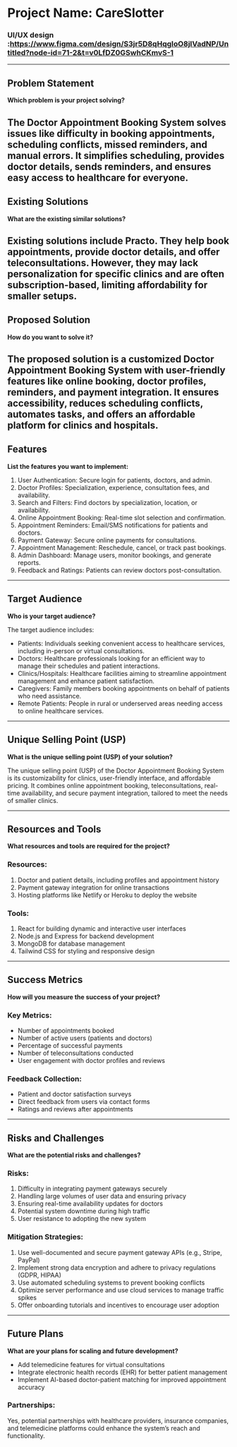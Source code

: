 # Project Name: CareSlotter

### UI/UX design :https://www.figma.com/design/S3jr5D8qHqgIoO8jIVadNP/Untitled?node-id=71-2&t=v0LfDZ0GSwhCKmvS-1

---

## Problem Statement
**Which problem is your project solving?**

The Doctor Appointment Booking System solves issues like difficulty in booking appointments, scheduling conflicts, missed reminders, and manual errors. It simplifies scheduling, provides doctor details, sends reminders, and ensures easy access to healthcare for everyone.
---

## Existing Solutions
**What are the existing similar solutions?**

Existing solutions include **Practo**. They help book appointments, provide doctor details, and offer teleconsultations. However, they may lack personalization for specific clinics and are often subscription-based, limiting affordability for smaller setups.
---

## Proposed Solution
**How do you want to solve it?**

The proposed solution is a customized Doctor Appointment Booking System with user-friendly features like online booking, doctor profiles, reminders, and payment integration. It ensures accessibility, reduces scheduling conflicts, automates tasks, and offers an affordable platform for clinics and hospitals.
---

## Features
**List the features you want to implement:**

1. User Authentication: Secure login for patients, doctors, and admin.
2. Doctor Profiles: Specialization, experience, consultation fees, and availability.
3. Search and Filters: Find doctors by specialization, location, or availability.
4. Online Appointment Booking: Real-time slot selection and confirmation.
5. Appointment Reminders: Email/SMS notifications for patients and doctors.
6. Payment Gateway: Secure online payments for consultations.
7. Appointment Management: Reschedule, cancel, or track past bookings.
8. Admin Dashboard: Manage users, monitor bookings, and generate reports.
9. Feedback and Ratings: Patients can review doctors post-consultation.
---

## Target Audience
**Who is your target audience?**

The target audience includes:
- Patients: Individuals seeking convenient access to healthcare services, including in-person or virtual consultations.
- Doctors: Healthcare professionals looking for an efficient way to manage their schedules and patient interactions.
- Clinics/Hospitals: Healthcare facilities aiming to streamline appointment management and enhance patient satisfaction.
- Caregivers: Family members booking appointments on behalf of patients who need assistance.
- Remote Patients: People in rural or underserved areas needing access to online healthcare services.
---

## Unique Selling Point (USP)
**What is the unique selling point (USP) of your solution?**

The unique selling point (USP) of the Doctor Appointment Booking System is its customizability for clinics, user-friendly interface, and affordable pricing. It combines online appointment booking, teleconsultations, real-time availability, and secure payment integration, tailored to meet the needs of smaller clinics.

---

## Resources and Tools
**What resources and tools are required for the project?**

### Resources:
1. Doctor and patient details, including profiles and appointment history
2. Payment gateway integration for online transactions
3. Hosting platforms like Netlify or Heroku to deploy the website

### Tools:
1. React for building dynamic and interactive user interfaces
2. Node.js and Express for backend development
3. MongoDB for database management
4. Tailwind CSS for styling and responsive design

---

## Success Metrics
**How will you measure the success of your project?**

### Key Metrics:

- Number of appointments booked
- Number of active users (patients and doctors)
- Percentage of successful payments
- Number of teleconsultations conducted
- User engagement with doctor profiles and reviews

### Feedback Collection:

- Patient and doctor satisfaction surveys
- Direct feedback from users via contact forms
- Ratings and reviews after appointments
---

## Risks and Challenges
**What are the potential risks and challenges?**

### Risks:
1. Difficulty in integrating payment gateways securely
2. Handling large volumes of user data and ensuring privacy
3. Ensuring real-time availability updates for doctors
4. Potential system downtime during high traffic
5. User resistance to adopting the new system

### Mitigation Strategies:

1. Use well-documented and secure payment gateway APIs (e.g., Stripe, PayPal)
2. Implement strong data encryption and adhere to privacy regulations (GDPR, HIPAA)
3. Use automated scheduling systems to prevent booking conflicts
4. Optimize server performance and use cloud services to manage traffic spikes
5. Offer onboarding tutorials and incentives to encourage user adoption
---

## Future Plans
**What are your plans for scaling and future development?**

- Add telemedicine features for virtual consultations
- Integrate electronic health records (EHR) for better patient management
- Implement AI-based doctor-patient matching for improved appointment accuracy
### Partnerships:
Yes, potential partnerships with healthcare providers, insurance companies, and telemedicine platforms could enhance the system’s reach and functionality.